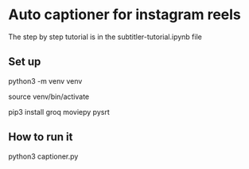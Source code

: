 # Auto captioner for instagram reels

The step by step tutorial is in the subtitler-tutorial.ipynb file

## Set up
python3 -m venv venv

source venv/bin/activate

pip3 install groq moviepy pysrt

## How to run it
python3 captioner.py